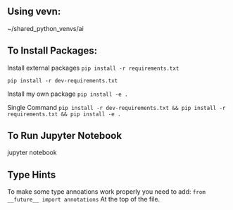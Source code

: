 ## Using vevn:

~/shared_python_venvs/ai

## To Install Packages:

Install external packages
`pip install -r requirements.txt`

`pip install -r dev-requirements.txt`

Install my own package
`pip install -e .`

Single Command
`pip install -r dev-requirements.txt && pip install -r requirements.txt && pip install -e .`

## To Run Jupyter Notebook

jupyter notebook

## Type Hints

To make some type annoations work properly you need to add:
`from __future__ import annotations`
At the top of the file.
